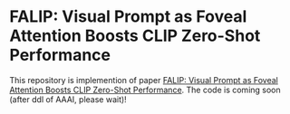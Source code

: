 # FALIP: Visual Prompt as Foveal Attention Boosts CLIP Zero-Shot Performance
This repository is implemention of paper [FALIP: Visual Prompt as Foveal Attention Boosts CLIP Zero-Shot Performance](https://arxiv.org/abs/2407.05578). The code is coming soon (after ddl of AAAI, please wait)!
